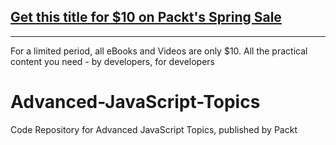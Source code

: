 ## [Get this title for $10 on Packt's Spring Sale](https://www.packt.com/V15752?utm_source=github&utm_medium=packt-github-repo&utm_campaign=spring_10_dollar_2022)
-----
For a limited period, all eBooks and Videos are only $10. All the practical content you need \- by developers, for developers

# Advanced-JavaScript-Topics
Code Repository for Advanced JavaScript Topics, published by Packt
